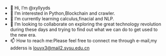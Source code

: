 - 👋 Hi, I’m @xyllyyds
- 👀 I’m interested in Python,Blockchain and crawler.
- 🌱 I’m currently learning calculus,finacial and NLP.
- 💞️ I’m looking to collaborate on exploring the great technology revolution during these days and trying to find out what we can do to get used to the new era.
- 📫 How to reach me:Please feel free to connect me through e-mail,my adderss is louyx3@mail2.sysu.edu.cn

<!---
xyllyyds/xyllyyds is a ✨ special ✨ repository because its `README.md` (this file) appears on your GitHub profile.
You can click the Preview link to take a look at your changes.
--->
